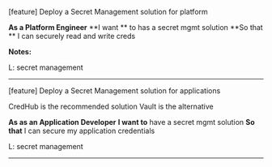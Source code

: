 [feature] Deploy a Secret Management solution for platform



**As a Platform Engineer**
**I want **  to has a secret mgmt solution
**So that ** I can securely read and write creds


**Notes:**

L: secret management

---

[feature] Deploy a Secret Management solution for applications

CredHub is the recommended solution
Vault is the alternative

**As as an Application Developer**
**I want to** have a secret mgmt solution
**So that** I can secure my application credentials 

L: secret management

---

